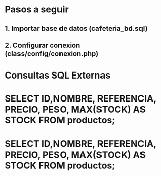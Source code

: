 # Pasos a seguir

## 1. Importar base de datos (cafeteria_bd.sql)
## 2. Configurar conexion (class/config/conexion.php)

# Consultas SQL Externas

# SELECT ID,NOMBRE, REFERENCIA, PRECIO, PESO, MAX(STOCK) AS STOCK FROM productos;
# SELECT ID,NOMBRE, REFERENCIA, PRECIO, PESO, MAX(STOCK) AS STOCK FROM productos;
